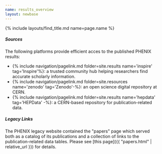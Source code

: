 ```yaml
---
name: results_overview
layout: newbase
---
```


{% include layouts/find_title.md name=page.name %}

##### Sources
The following platforms provide efficient acces to the published PHENIX results:

* {% include navigation/pagelink.md folder=site.results name='inspire' tag='Inspire'%}: a trusted community hub helping researchers find accurate scholarly information.
* {% include navigation/pagelink.md folder=site.resources name='zenodo' tag='Zenodo'-%}: an open science digital repository at CERN.
* {% include navigation/pagelink.md folder=site.results name='hepdata' tag='HEPData' -%}: a CERN-based repository for publication-related data.

##### Legacy Links
The PHENIX legacy website contained the "papers" page which served both as a catalog of its
publications and a collection of links to the publication-related data tables. Please see
[this page]({{ "papers.html" | relative_url }}) for details.

